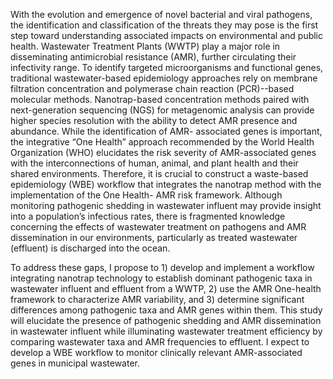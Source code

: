 With the evolution and emergence of novel bacterial and viral pathogens, the identification and classification of the threats they may pose is the first step toward understanding associated impacts on environmental and public health. Wastewater Treatment Plants (WWTP) play a major role in disseminating antimicrobial resistance (AMR), further circulating their infectivity range. To identify targeted microorganisms and functional genes, traditional wastewater-based epidemiology approaches rely on membrane filtration concentration and polymerase chain reaction (PCR)--based molecular methods. Nanotrap-based concentration methods paired with next-generation sequencing (NGS) for metagenomic analysis can provide higher species resolution with the ability to detect AMR presence and abundance. While the identification of AMR- associated genes is important, the integrative “One Health” approach recommended by the World Health Organization (WHO) elucidates the risk severity of AMR-associated genes with the interconnections of human, animal, and plant health and their shared environments. Therefore, it is crucial to construct a waste-based epidemiology (WBE) workflow that integrates the nanotrap method with the implementation of the One Health- AMR risk framework. Although monitoring pathogenic shedding in wastewater influent may provide insight into a population’s infectious rates, there is fragmented knowledge concerning the effects of wastewater treatment on pathogens and AMR dissemination in our environments, particularly as treated wastewater (effluent) is discharged into the ocean.

To address these gaps, I propose to 1) develop and implement a workflow integrating nanotrap technology to establish dominant pathogenic taxa in wastewater influent and effluent from a WWTP, 2) use the AMR One-health framework to characterize AMR variability, and 3)  determine significant differences among pathogenic taxa and AMR genes within them. This study will elucidate the presence of pathogenic shedding and AMR dissemination in wastewater influent while illuminating wastewater treatment efficiency by comparing wastewater taxa and AMR frequencies to effluent. I expect to develop a WBE workflow to monitor clinically relevant AMR-associated genes in municipal wastewater.


